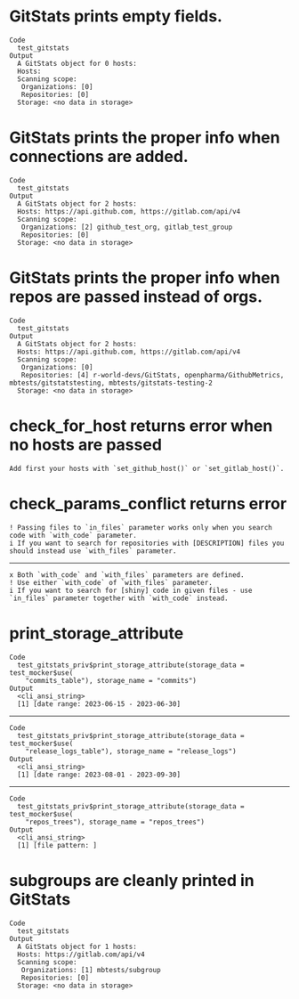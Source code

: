 # GitStats prints empty fields.

    Code
      test_gitstats
    Output
      A GitStats object for 0 hosts: 
      Hosts: 
      Scanning scope: 
       Organizations: [0] 
       Repositories: [0] 
      Storage: <no data in storage>

# GitStats prints the proper info when connections are added.

    Code
      test_gitstats
    Output
      A GitStats object for 2 hosts: 
      Hosts: https://api.github.com, https://gitlab.com/api/v4
      Scanning scope: 
       Organizations: [2] github_test_org, gitlab_test_group
       Repositories: [0] 
      Storage: <no data in storage>

# GitStats prints the proper info when repos are passed instead of orgs.

    Code
      test_gitstats
    Output
      A GitStats object for 2 hosts: 
      Hosts: https://api.github.com, https://gitlab.com/api/v4
      Scanning scope: 
       Organizations: [0] 
       Repositories: [4] r-world-devs/GitStats, openpharma/GithubMetrics, mbtests/gitstatstesting, mbtests/gitstats-testing-2
      Storage: <no data in storage>

# check_for_host returns error when no hosts are passed

    Add first your hosts with `set_github_host()` or `set_gitlab_host()`.

# check_params_conflict returns error

    ! Passing files to `in_files` parameter works only when you search code with `with_code` parameter.
    i If you want to search for repositories with [DESCRIPTION] files you should instead use `with_files` parameter.

---

    x Both `with_code` and `with_files` parameters are defined.
    ! Use either `with_code` of `with_files` parameter.
    i If you want to search for [shiny] code in given files - use `in_files` parameter together with `with_code` instead.

# print_storage_attribute

    Code
      test_gitstats_priv$print_storage_attribute(storage_data = test_mocker$use(
        "commits_table"), storage_name = "commits")
    Output
      <cli_ansi_string>
      [1] [date range: 2023-06-15 - 2023-06-30]

---

    Code
      test_gitstats_priv$print_storage_attribute(storage_data = test_mocker$use(
        "release_logs_table"), storage_name = "release_logs")
    Output
      <cli_ansi_string>
      [1] [date range: 2023-08-01 - 2023-09-30]

---

    Code
      test_gitstats_priv$print_storage_attribute(storage_data = test_mocker$use(
        "repos_trees"), storage_name = "repos_trees")
    Output
      <cli_ansi_string>
      [1] [file pattern: ]

# subgroups are cleanly printed in GitStats

    Code
      test_gitstats
    Output
      A GitStats object for 1 hosts: 
      Hosts: https://gitlab.com/api/v4
      Scanning scope: 
       Organizations: [1] mbtests/subgroup
       Repositories: [0] 
      Storage: <no data in storage>

